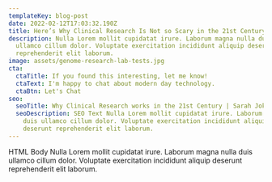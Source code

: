 ```yaml
---
templateKey: blog-post
date: 2022-02-12T17:03:32.190Z
title: Here’s Why Clinical Research Is Not so Scary in the 21st Century.
description: Nulla Lorem mollit cupidatat irure. Laborum magna nulla duis
  ullamco cillum dolor. Voluptate exercitation incididunt aliquip deserunt
  reprehenderit elit laborum.
image: assets/genome-research-lab-tests.jpg
cta:
  ctaTitle: If you found this interesting, let me know!
  ctaText: I'm happy to chat about modern day technology.
  ctaBtn: Let's Chat
seo:
  seoTitle: Why Clinical Research works in the 21st Century | Sarah Jokhu
  seoDescription: SEO Text Nulla Lorem mollit cupidatat irure. Laborum magna nulla
    duis ullamco cillum dolor. Voluptate exercitation incididunt aliquip
    deserunt reprehenderit elit laborum.
---
```

HTML Body Nulla Lorem mollit cupidatat irure. Laborum magna nulla duis ullamco cillum dolor. Voluptate exercitation incididunt aliquip deserunt reprehenderit elit laborum.